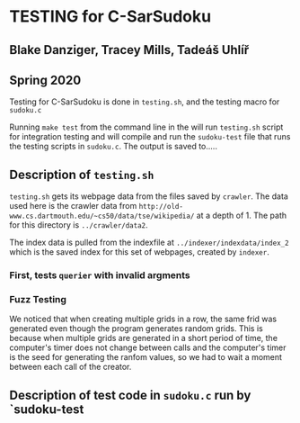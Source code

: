 # TESTING for C-SarSudoku

## Blake Danziger, Tracey Mills, Tadeáš Uhlíř

## Spring 2020


Testing for C-SarSudoku is done in `testing.sh`, and the testing macro for `sudoku.c`

Running `make test` from the command line in the will run `testing.sh` script for integration testing and will compile and run the `sudoku-test` file that runs the testing scripts in `sudoku.c`. The output is saved to.....

## Description of `testing.sh`

`testing.sh` gets its webpage data from the files saved by `crawler`. The data used here is the crawler data from `http://old-www.cs.dartmouth.edu/~cs50/data/tse/wikipedia/` at a depth of 1. The path for this directory is `../crawler/data2`.

The index data is pulled from the indexfile at `../indexer/indexdata/index_2` which is the saved index for this set of webpages, created by `indexer`.


### First, tests `querier` with invalid argments



### Fuzz Testing

We noticed that when creating multiple grids in a row, the same frid was generated even though the program generates random grids. This is because when multiple grids are generated in a short period of time, the computer's timer does not change between calls and the computer's timer is the seed for generating the ranfom values, so we had to wait a moment between each call of the creator.


## Description of test code in `sudoku.c` run by `sudoku-test



